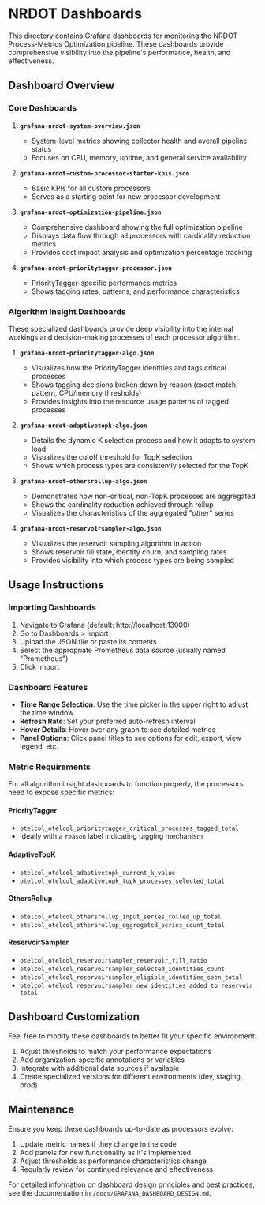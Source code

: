 # NRDOT Dashboards

This directory contains Grafana dashboards for monitoring the NRDOT Process-Metrics Optimization pipeline. These dashboards provide comprehensive visibility into the pipeline's performance, health, and effectiveness.

## Dashboard Overview

### Core Dashboards

1. **`grafana-nrdot-system-overview.json`**
   - System-level metrics showing collector health and overall pipeline status
   - Focuses on CPU, memory, uptime, and general service availability

2. **`grafana-nrdot-custom-processor-starter-kpis.json`**
   - Basic KPIs for all custom processors
   - Serves as a starting point for new processor development

3. **`grafana-nrdot-optimization-pipeline.json`**
   - Comprehensive dashboard showing the full optimization pipeline
   - Displays data flow through all processors with cardinality reduction metrics
   - Provides cost impact analysis and optimization percentage tracking

4. **`grafana-nrdot-prioritytagger-processor.json`**
   - PriorityTagger-specific performance metrics
   - Shows tagging rates, patterns, and performance characteristics

### Algorithm Insight Dashboards

These specialized dashboards provide deep visibility into the internal workings and decision-making processes of each processor algorithm.

1. **`grafana-nrdot-prioritytagger-algo.json`**
   - Visualizes how the PriorityTagger identifies and tags critical processes
   - Shows tagging decisions broken down by reason (exact match, pattern, CPU/memory thresholds)
   - Provides insights into the resource usage patterns of tagged processes

2. **`grafana-nrdot-adaptivetopk-algo.json`**
   - Details the dynamic K selection process and how it adapts to system load
   - Visualizes the cutoff threshold for TopK selection
   - Shows which process types are consistently selected for the TopK

3. **`grafana-nrdot-othersrollup-algo.json`**
   - Demonstrates how non-critical, non-TopK processes are aggregated
   - Shows the cardinality reduction achieved through rollup
   - Visualizes the characteristics of the aggregated "_other_" series

4. **`grafana-nrdot-reservoirsampler-algo.json`**
   - Visualizes the reservoir sampling algorithm in action
   - Shows reservoir fill state, identity churn, and sampling rates
   - Provides visibility into which process types are being sampled

## Usage Instructions

### Importing Dashboards

1. Navigate to Grafana (default: http://localhost:13000)
2. Go to Dashboards > Import
3. Upload the JSON file or paste its contents
4. Select the appropriate Prometheus data source (usually named "Prometheus")
5. Click Import

### Dashboard Features

- **Time Range Selection**: Use the time picker in the upper right to adjust the time window
- **Refresh Rate**: Set your preferred auto-refresh interval
- **Hover Details**: Hover over any graph to see detailed metrics
- **Panel Options**: Click panel titles to see options for edit, export, view legend, etc.

### Metric Requirements

For all algorithm insight dashboards to function properly, the processors need to expose specific metrics:

#### PriorityTagger
- `otelcol_otelcol_prioritytagger_critical_processes_tagged_total`
- Ideally with a `reason` label indicating tagging mechanism

#### AdaptiveTopK
- `otelcol_otelcol_adaptivetopk_current_k_value`
- `otelcol_otelcol_adaptivetopk_topk_processes_selected_total`

#### OthersRollup
- `otelcol_otelcol_othersrollup_input_series_rolled_up_total`
- `otelcol_otelcol_othersrollup_aggregated_series_count_total`

#### ReservoirSampler
- `otelcol_otelcol_reservoirsampler_reservoir_fill_ratio`
- `otelcol_otelcol_reservoirsampler_selected_identities_count`
- `otelcol_otelcol_reservoirsampler_eligible_identities_seen_total`
- `otelcol_otelcol_reservoirsampler_new_identities_added_to_reservoir_total`

## Dashboard Customization

Feel free to modify these dashboards to better fit your specific environment:

1. Adjust thresholds to match your performance expectations
2. Add organization-specific annotations or variables
3. Integrate with additional data sources if available
4. Create specialized versions for different environments (dev, staging, prod)

## Maintenance

Ensure you keep these dashboards up-to-date as processors evolve:

1. Update metric names if they change in the code
2. Add panels for new functionality as it's implemented
3. Adjust thresholds as performance characteristics change
4. Regularly review for continued relevance and effectiveness

For detailed information on dashboard design principles and best practices, see the documentation in `/docs/GRAFANA_DASHBOARD_DESIGN.md`.